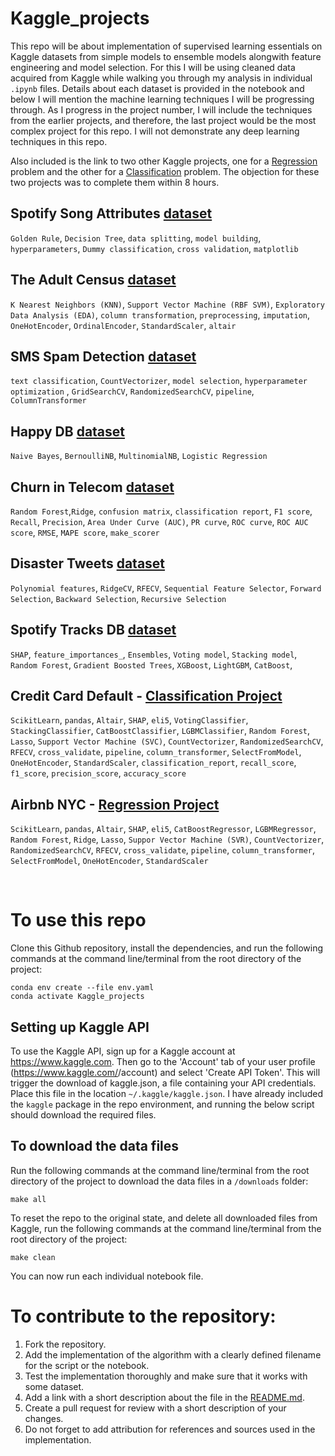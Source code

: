 # Kaggle_projects
This repo will be about implementation of supervised learning essentials on Kaggle datasets from simple models to ensemble models alongwith feature engineering and model selection. For this I will be using cleaned data acquired from Kaggle while walking you through my analysis in individual `.ipynb` files. Details about each dataset is provided in the notebook and below I will mention the machine learning techniques I will be progressing through. As I progress in the project number, I will include the techniques from the earlier projects, and therefore, the last project would be the most complex project for this repo. I will not demonstrate any deep learning techniques in this repo.

Also included is the link to two other Kaggle projects, one for a [Regression](https://github.com/artanzand/Airbnb-NYC_Kaggle) problem and the other for a [Classification](https://github.com/artanzand/CreditCard-default_Kaggle) problem. The objection for these two projects was to complete them within 8 hours.


## Spotify Song Attributes [dataset](https://www.kaggle.com/geomack/spotifyclassification/home)
`Golden Rule`, `Decision Tree`, `data splitting`, `model building`, `hyperparameters`, `Dummy classification`, `cross validation`, `matplotlib`

## The Adult Census [dataset](https://www.kaggle.com/uciml/adult-census-income#)
`K Nearest Neighbors (KNN)`, `Support Vector Machine (RBF SVM)`, `Exploratory Data Analysis (EDA)`, `column transformation`, `preprocessing`, `imputation`, `OneHotEncoder`, `OrdinalEncoder`, `StandardScaler`, `altair`

## SMS Spam Detection [dataset](https://www.kaggle.com/uciml/sms-spam-collection-dataset)
`text classification`, `CountVectorizer`, `model selection`, `hyperparameter optimization` , `GridSearchCV`, `RandomizedSearchCV`, `pipeline`, `ColumnTransformer`

## Happy DB [dataset](https://www.kaggle.com/ritresearch/happydb)
`Naive Bayes`, `BernoulliNB`, `MultinomialNB`, `Logistic Regression`

## Churn in Telecom [dataset](https://www.kaggle.com/becksddf/churn-in-telecoms-dataset)
`Random Forest`,`Ridge`, `confusion matrix`, `classification report`, `F1 score`, `Recall`, `Precision`, `Area Under Curve (AUC)`, `PR curve`, `ROC curve`, `ROC AUC score`, `RMSE`, `MAPE score`, `make_scorer`

## Disaster Tweets [dataset](https://www.kaggle.com/vstepanenko/disaster-tweets)
`Polynomial features`, `RidgeCV`, `RFECV`, `Sequential Feature Selector`, `Forward Selection`, `Backward Selection`, `Recursive Selection`

## Spotify Tracks DB [dataset](https://www.kaggle.com/zaheenhamidani/ultimate-spotify-tracks-db)
`SHAP`, `feature_importances_`, `Ensembles`, `Voting model`, `Stacking model`, `Random Forest`, `Gradient Boosted Trees`, `XGBoost`, `LightGBM`, `CatBoost`,

## Credit Card Default - [Classification Project](https://github.com/artanzand/CreditCard-default_Kaggle)
`ScikitLearn`, `pandas`, `Altair`, `SHAP`, `eli5`, `VotingClassifier`, `StackingClassifier`, `CatBoostClassifier`, `LGBMClassifier`, `Random Forest`, `Lasso`, `Support Vector Machine (SVC)`, `CountVectorizer`, `RandomizedSearchCV`, `RFECV`, `cross_validate`, `pipeline`, `column_transformer`, `SelectFromModel`, `OneHotEncoder`, `StandardScaler`, `classification_report`, `recall_score`, `f1_score`, `precision_score`, `accuracy_score`

## Airbnb NYC - [Regression Project](https://github.com/artanzand/Airbnb-NYC_Kaggle)
`ScikitLearn`, `pandas`, `Altair`, `SHAP`, `eli5`, `CatBoostRegressor`, `LGBMRegressor`, `Random Forest`, `Ridge`, `Lasso`, `Suppor Vector Machine (SVR)`, `CountVectorizer`, `RandomizedSearchCV`, `RFECV`, `cross_validate`, `pipeline`, `column_transformer`, `SelectFromModel`, `OneHotEncoder`, `StandardScaler`

<br>

# To use this repo
Clone this Github repository, install the dependencies, and run the 
following commands at the command line/terminal from the root directory of the project:

```
conda env create --file env.yaml
conda activate Kaggle_projects
```
## Setting up Kaggle API
To use the Kaggle API, sign up for a Kaggle account at https://www.kaggle.com. Then go to the 'Account' tab of your user profile (https://www.kaggle.com/<username>/account) and select 'Create API Token'. This will trigger the download of kaggle.json, a file containing your API credentials. Place this file in the location `~/.kaggle/kaggle.json`. I have already included the `kaggle` package in the repo environment, and running the below script should download the required files. 

## To download the data files
Run the following commands at the command line/terminal from the root directory of the project to download the data files in a `/downloads` folder:
```
make all
```

To reset the repo to the original state, and delete all downloaded files from Kaggle, run the following commands at the command line/terminal from
the root directory of the project:
```
make clean
```

You can now run each individual notebook file.


# To contribute to the repository:
1. Fork the repository.
2. Add the implementation of the algorithm with a clearly defined filename for the script or the notebook.
3. Test the implementation thoroughly and make sure that it works with some dataset.
4. Add a link with a short description about the file in the [README.md](https://github.com/artanzand/Kaggle_projects/blob/main/README.md).
5. Create a pull request for review with a short description of your changes.
6. Do not forget to add attribution for references and sources used in the implementation.
